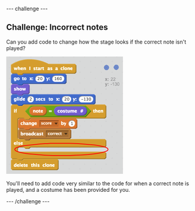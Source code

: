 --- challenge ---

## Challenge: Incorrect notes

Can you add code to change how the stage looks if the correct note isn't played?

![Playing an incorrect note](images/incorrect-challenge.png)

You'll need to add code very similar to the code for when a correct note is played, and a costume has been provided for you.

--- /challenge ---

